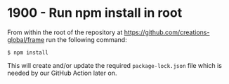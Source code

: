 # 1900 - Run npm install in root

From within the root of the repository at https://github.com/creations-global/frame run the following command:

```
$ npm install
```

This will create and/or update the required ```package-lock.json``` file which is needed by our GitHub Action later on.
